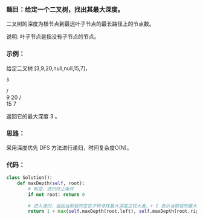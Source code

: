 ### 题目：给定一个二叉树，找出其最大深度。

二叉树的深度为根节点到最远叶子节点的最长路径上的节点数。

说明: 叶子节点是指没有子节点的节点。

### 示例：
给定二叉树 [3,9,20,null,null,15,7]，

    3
   /  \
   9  20
     /   \
     15  7
     
返回它的最大深度 3 。

### 思路：
采用深度优先 DFS 方法进行递归，时间复杂度O(N)。

### 代码：
```py
class Solution():
    def maxDepth(self, root):
        # 判空，递归终止条件
        if not root: return 0
        
        # 进入递归，返回当前层的左右子树寻找最大深度之较大者，+ 1 表示当前层的最大深度。
        return 1 + max(self.maxDepth(root.left), self.maxDepth(root.right))
```
